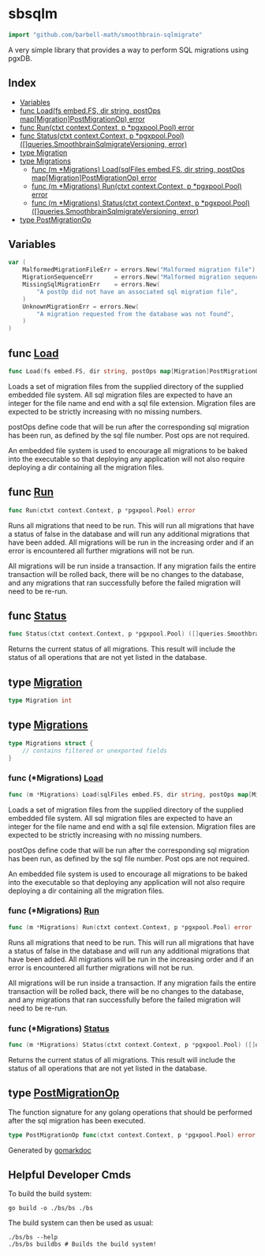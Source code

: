 <!-- gomarkdoc:embed:start -->

<!-- Code generated by gomarkdoc. DO NOT EDIT -->

# sbsqlm

```go
import "github.com/barbell-math/smoothbrain-sqlmigrate"
```

A very simple library that provides a way to perform SQL migrations using pgxDB.

## Index

- [Variables](<#variables>)
- [func Load\(fs embed.FS, dir string, postOps map\[Migration\]PostMigrationOp\) error](<#Load>)
- [func Run\(ctxt context.Context, p \*pgxpool.Pool\) error](<#Run>)
- [func Status\(ctxt context.Context, p \*pgxpool.Pool\) \(\[\]queries.SmoothbrainSqlmigrateVersioning, error\)](<#Status>)
- [type Migration](<#Migration>)
- [type Migrations](<#Migrations>)
  - [func \(m \*Migrations\) Load\(sqlFiles embed.FS, dir string, postOps map\[Migration\]PostMigrationOp\) error](<#Migrations.Load>)
  - [func \(m \*Migrations\) Run\(ctxt context.Context, p \*pgxpool.Pool\) error](<#Migrations.Run>)
  - [func \(m \*Migrations\) Status\(ctxt context.Context, p \*pgxpool.Pool\) \(\[\]queries.SmoothbrainSqlmigrateVersioning, error\)](<#Migrations.Status>)
- [type PostMigrationOp](<#PostMigrationOp>)


## Variables

<a name="MalformedMigrationFileErr"></a>

```go
var (
    MalformedMigrationFileErr = errors.New("Malformed migration file")
    MigrationSequenceErr      = errors.New("Malformed migration sequence")
    MissingSqlMigrationErr    = errors.New(
        "A postOp did not have an associated sql migration file",
    )
    UnknownMigrationErr = errors.New(
        "A migration requested from the database was not found",
    )
)
```

<a name="Load"></a>
## func [Load](<https://github.com/barbell-math/smoothbrain-sqlmigrate/blob/main/sqlMigrate.go#L65>)

```go
func Load(fs embed.FS, dir string, postOps map[Migration]PostMigrationOp) error
```

Loads a set of migration files from the supplied directory of the supplied embedded file system. All sql migration files are expected to have an integer for the file name and end with a sql file extension. Migration files are expected to be strictly increasing with no missing numbers.

postOps define code that will be run after the corresponding sql migration has been run, as defined by the sql file number. Post ops are not required.

An embedded file system is used to encourage all migrations to be baked into the executable so that deploying any application will not also require deploying a dir containing all the migration files.

<a name="Run"></a>
## func [Run](<https://github.com/barbell-math/smoothbrain-sqlmigrate/blob/main/sqlMigrate.go#L87>)

```go
func Run(ctxt context.Context, p *pgxpool.Pool) error
```

Runs all migrations that need to be run. This will run all migrations that have a status of false in the database and will run any additional migrations that have been added. All migrations will be run in the increasing order and if an error is encountered all further migrations will not be run.

All migrations will be run inside a transaction. If any migration fails the entire transaction will be rolled back, there will be no changes to the database, and any migrations that ran successfully before the failed migration will need to be re\-run.

<a name="Status"></a>
## func [Status](<https://github.com/barbell-math/smoothbrain-sqlmigrate/blob/main/sqlMigrate.go#L71-L74>)

```go
func Status(ctxt context.Context, p *pgxpool.Pool) ([]queries.SmoothbrainSqlmigrateVersioning, error)
```

Returns the current status of all migrations. This result will include the status of all operations that are not yet listed in the database.

<a name="Migration"></a>
## type [Migration](<https://github.com/barbell-math/smoothbrain-sqlmigrate/blob/main/sqlMigrate.go#L24>)



```go
type Migration int
```

<a name="Migrations"></a>
## type [Migrations](<https://github.com/barbell-math/smoothbrain-sqlmigrate/blob/main/sqlMigrate.go#L30-L36>)



```go
type Migrations struct {
    // contains filtered or unexported fields
}
```

<a name="Migrations.Load"></a>
### func \(\*Migrations\) [Load](<https://github.com/barbell-math/smoothbrain-sqlmigrate/blob/main/sqlMigrate.go#L102-L106>)

```go
func (m *Migrations) Load(sqlFiles embed.FS, dir string, postOps map[Migration]PostMigrationOp) error
```

Loads a set of migration files from the supplied directory of the supplied embedded file system. All sql migration files are expected to have an integer for the file name and end with a sql file extension. Migration files are expected to be strictly increasing with no missing numbers.

postOps define code that will be run after the corresponding sql migration has been run, as defined by the sql file number. Post ops are not required.

An embedded file system is used to encourage all migrations to be baked into the executable so that deploying any application will not also require deploying a dir containing all the migration files.

<a name="Migrations.Run"></a>
### func \(\*Migrations\) [Run](<https://github.com/barbell-math/smoothbrain-sqlmigrate/blob/main/sqlMigrate.go#L199>)

```go
func (m *Migrations) Run(ctxt context.Context, p *pgxpool.Pool) error
```

Runs all migrations that need to be run. This will run all migrations that have a status of false in the database and will run any additional migrations that have been added. All migrations will be run in the increasing order and if an error is encountered all further migrations will not be run.

All migrations will be run inside a transaction. If any migration fails the entire transaction will be rolled back, there will be no changes to the database, and any migrations that ran successfully before the failed migration will need to be re\-run.

<a name="Migrations.Status"></a>
### func \(\*Migrations\) [Status](<https://github.com/barbell-math/smoothbrain-sqlmigrate/blob/main/sqlMigrate.go#L157-L160>)

```go
func (m *Migrations) Status(ctxt context.Context, p *pgxpool.Pool) ([]queries.SmoothbrainSqlmigrateVersioning, error)
```

Returns the current status of all migrations. This result will include the status of all operations that are not yet listed in the database.

<a name="PostMigrationOp"></a>
## type [PostMigrationOp](<https://github.com/barbell-math/smoothbrain-sqlmigrate/blob/main/sqlMigrate.go#L28>)

The function signature for any golang operations that should be performed after the sql migration has been executed.

```go
type PostMigrationOp func(ctxt context.Context, p *pgxpool.Pool) error
```

Generated by [gomarkdoc](<https://github.com/princjef/gomarkdoc>)


<!-- gomarkdoc:embed:end -->

## Helpful Developer Cmds

To build the build system:

```
go build -o ./bs/bs ./bs
```

The build system can then be used as usual:

```
./bs/bs --help
./bs/bs buildbs # Builds the build system!
```
